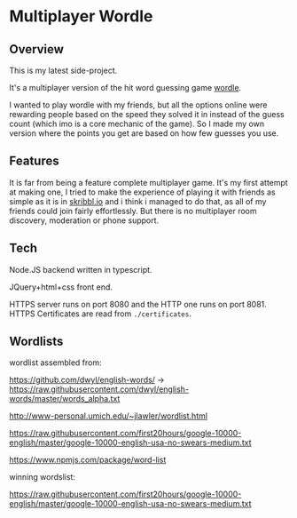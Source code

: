 # Multiplayer Wordle
## Overview
This is my latest side-project. 

It's a multiplayer version of the hit word guessing game [wordle](https://www.nytimes.com/games/wordle/index.html). 

I wanted to play wordle with my friends, but all the options online were rewarding people based on the speed they solved it in instead of the guess count (which imo is a core mechanic of the game). So I made my own version where the points you get are based on how few guesses you use. 

## Features
It is far from being a feature complete multiplayer game. It's my first attempt at making one, I tried to make the experience of playing it with friends as simple as it is in [skribbl.io](https://skribbl.io/) and i think i managed to do that, as all of my friends could join fairly effortlessly. But there is no multiplayer room discovery, moderation or phone support.
## Tech
Node.JS backend written in typescript.

JQuery+html+css front end.

HTTPS server runs on port 8080 and the HTTP one runs on port 8081.
HTTPS Certificates are read from `./certificates`. 

## Wordlists
wordlist assembled from:

https://github.com/dwyl/english-words/ -> https://raw.githubusercontent.com/dwyl/english-words/master/words_alpha.txt

http://www-personal.umich.edu/~jlawler/wordlist.html

https://raw.githubusercontent.com/first20hours/google-10000-english/master/google-10000-english-usa-no-swears-medium.txt

https://www.npmjs.com/package/word-list

winning wordslist: 

https://raw.githubusercontent.com/first20hours/google-10000-english/master/google-10000-english-usa-no-swears-medium.txt

